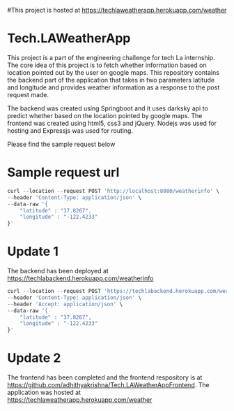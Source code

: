 #This project is hosted at 
https://techlaweatherapp.herokuapp.com/weather

# Tech.LAWeatherApp
This project is a part of the engineering challenge for tech La internship. The core idea of this project is to fetch whether information based on location pointed out by the user on google maps.  This repository contains the backend part of the application that takes in two parameters latitude and longitude and provides weather information as a response to the post request made. 

The backend was created using Springboot and it uses darksky api to predict whether based on the location pointed by google maps.
The frontend was created using html5, css3 and jQuery. Nodejs was used for hosting and Expressjs was used for routing.


Please find the sample request below

# Sample request url 

```javascript
curl --location --request POST 'http://localhost:8080/weatherinfo' \
--header 'Content-Type: application/json' \
--data-raw '{
	"latitude" : "37.8267",
	"longitude" : "-122.4233"
}'
```

# Update 1

The backend has been deployed at https://techlabackend.herokuapp.com/weatherinfo

```javascript
curl --location --request POST 'https://techlabackend.herokuapp.com/weatherinfo' \
--header 'Content-Type: application/json' \
--header 'Accept: application/json' \
--data-raw '{
	"latitude" : "37.8267",
	"longitude" : "-122.4233"
}'
```

# Update 2

The frontend has been completed and the frontend respository is at https://github.com/adhithyakrishna/Tech.LAWeatherAppFrontend. The application was hosted at https://techlaweatherapp.herokuapp.com/weather
